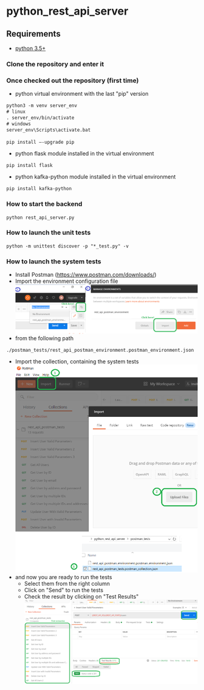 # python_rest_api_server
## Requirements
* [python 3.5+](https://www.python.org/downloads/release/python-350/)

### Clone the repository and enter it

### Once checked out the repository (first time)
* python virtual environment with the last "pip" version
```
python3 -m venv server_env
# linux
. server_env/bin/activate
# windows
server_env\Scripts\activate.bat

pip install –-upgrade pip
```
* python flask module installed in the virtual environment
```
pip install flask
```
* python kafka-python module installed in the virtual environment
```
pip install kafka-python
```

### How to start the backend
```
python rest_api_server.py
```

### How to launch the unit tests
```
python -m unittest discover -p "*_test.py" -v
```

### How to launch the system tests
* Install Postman (https://www.postman.com/downloads/)
* Import the environment configuration file
![Config import in Postman](img/import_config_postman.png?raw=true "Config_import")
* from the following path
```
./postman_tests/rest_api_postman_environment.postman_environment.json
```
* Import the collection, containing the system tests
![Collection import in Postman](img/import_collection_postman.png?raw=true "Collection_import")
* and now you are ready to run the tests
  * Select them from the right column
  * Click on "Send" to run the tests
  * Check the result by clicking on "Test Results"
![Run tests in Postman](img/run_tests.png?raw=true "Run_tests")